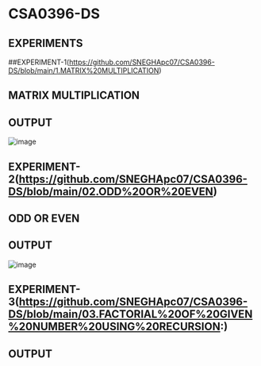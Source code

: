 # CSA0396-DS
## EXPERIMENTS

##EXPERIMENT-1(https://github.com/SNEGHApc07/CSA0396-DS/blob/main/1.MATRIX%20MULTIPLICATION)
## MATRIX MULTIPLICATION
## OUTPUT
![image](https://user-images.githubusercontent.com/112924718/211970405-6d8bf806-3154-4fe1-9597-ba86daa7c047.png)
## EXPERIMENT-2(https://github.com/SNEGHApc07/CSA0396-DS/blob/main/02.ODD%20OR%20EVEN)
## ODD OR EVEN 
## OUTPUT
![image](https://user-images.githubusercontent.com/112924718/211971361-8d76a925-8f7a-4c53-b531-b5401ac6a410.png)
## EXPERIMENT-3(https://github.com/SNEGHApc07/CSA0396-DS/blob/main/03.FACTORIAL%20OF%20GIVEN%20NUMBER%20USING%20RECURSION:)
## OUTPUT
